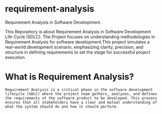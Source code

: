 # requirement-analysis
Requirement Analysis in Software Development.

This Reposetory is about Requirement Analysis in Software Development Life Cycle (SDLC). The Project focuses on understanding methodologies in Requirement Analysis for software development.This project simulates a real-world development scenario, emphasizing clarity, precision, and structure in defining requirements to set the stage for successful project execution.

# What is Requirement Analysis?
    Requirement Analysis is a critical phase in the software development lifecycle (SDLC) where the project team gathers, analyzes, and defines the requirements of the software product to be developed. This process ensures that all stakeholders have a clear and mutual understanding of what the system should do and how it should perform.

